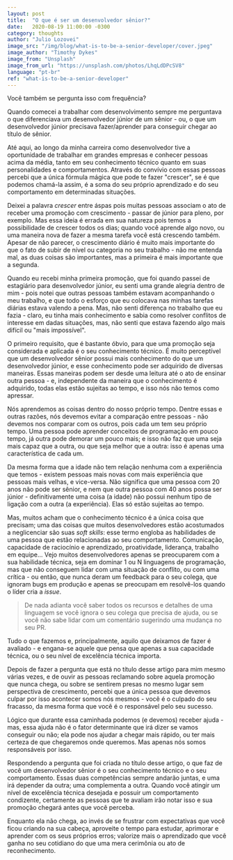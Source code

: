 ```yaml
---
layout: post
title:  "O que é ser um desenvolvedor sênior?"
date:   2020-08-19 11:00:00 -0300
category: thoughts
author: "Julio Lozovei"
image_src: "/img/blog/what-is-to-be-a-senior-developer/cover.jpeg"
image_author: "Timothy Dykes"
image_from: "Unsplash"
image_from_url: "https://unsplash.com/photos/LhqLdDPcSV8"
language: "pt-br"
ref: "what-is-to-be-a-senior-developer"
---
```

Você também se pergunta isso com frequência?
<!--more-->
Quando comecei a trabalhar com desenvolvimento sempre me perguntava o que diferenciava um desenvolvedor júnior de um sênior - ou, o que um desenvolvedor júnior precisava fazer/aprender para conseguir chegar ao título de sênior.

Até aqui, ao longo da minha carreira como desenvolvedor tive a oportunidade de trabalhar em grandes empresas e conhecer pessoas acima da média, tanto em seu conhecimento técnico quanto em suas personalidades e comportamentos. Através do convívio com essas pessoas percebi que a única fórmula mágica que pode te fazer "crescer", se é que podemos chamá-la assim, é a soma do seu próprio aprendizado e do seu comportamento em determinadas situações.

Deixei a palavra _crescer_ entre áspas pois muitas pessoas associam o ato de receber uma promoção com crescimento - passar de júnior para pleno, por exemplo. Mas essa ideia é errada em sua natureza pois temos a possibilidade de crescer todos os dias; quando você aprende algo novo, ou uma maneira nova de fazer a mesma tarefa você está crescendo também. Apesar de não parecer, o crescimento diário é muito mais importante do que o fato de subir de nível ou categoria no seu trabalho - não me entenda mal, as duas coisas são importantes, mas a primeira é mais importante que a segunda.

Quando eu recebi minha primeira promoção, que foi quando passei de estagiário para desenvolvedor júnior, eu senti uma grande alegria dentro de mim - pois notei que outras pessoas também estavam acompanhando o meu trabalho, e que todo o esforço que eu colocava nas minhas tarefas diárias estava valendo a pena. Mas, não senti diferença no trabalho que eu fazia - claro, eu tinha mais conhecimento e sabia como resolver conflitos de interesse em dadas situações, mas, não senti que estava fazendo algo mais difícil ou "mais impossível".

O primeiro requisito, que é bastante óbvio, para que uma promoção seja considerada e aplicada é o seu conhecimento técnico. É muito perceptível que um desenvolvedor sênior possui mais conhecimento do que um desenvolvedor júnior, e esse conhecimento pode ser adquirido de diversas maneiras. Essas maneiras podem ser desde uma leitura até o ato de ensinar outra pessoa - e, independente da maneira que o conhecimento é adquirido, todas elas estão sujeitas ao tempo, e isso nós não temos como apressar.

Nós aprendemos as coisas dentro do nosso próprio tempo. Dentre essas e outras razões, nós devemos evitar a comparação entre pessoas - não devemos nos comparar com os outros, pois cada um tem seu próprio tempo. Uma pessoa pode aprender conceitos de programação em pouco tempo, já outra pode demorar um pouco mais; e isso não faz que uma seja mais capaz que a outra, ou que seja melhor que a outra: isso é apenas uma característica de cada um.

Da mesma forma que a idade não tem relação nenhuma com a experiência que temos - existem pessoas mais novas com mais experiência que pessoas mais velhas, e vice-versa. Não significa que uma pessoa com 20 anos não pode ser sênior, e nem que outra pessoa com 40 anos possa ser júnior - definitivamente uma coisa (a idade) não possui nenhum tipo de ligação com a outra (a experiência). Elas só estão sujeitas ao tempo.

Mas, muitos acham que o conhecimento técnico é a única coisa que precisam; uma das coisas que muitos desenvolvedores estão acostumados a neglicenciar são suas *soft skills*: esse termo engloba as habilidades de uma pessoa que estão relacionadas ao seu comportamento. Comunicação, capacidade de raciocínio e aprendizado, proatividade, liderança, trabalho em equipe... Vejo muitos desenvolvedores apenas se preocuparem com a sua habilidade técnica, seja em dominar 1 ou N linguagens de programação, mas que não conseguem lidar com uma situação de conflito, ou com uma crítica - ou então, que nunca deram um feedback para o seu colega, que ignoram bugs em produção e apenas se preocupam em resolvê-los quando o líder cria a *issue*.

> De nada adianta você saber todos os recursos e detalhes de uma linguagem se você ignora o seu colega que precisa de ajuda, ou se você não sabe lidar com um comentário sugerindo uma mudança no seu PR.

Tudo o que fazemos e, principalmente, aquilo que deixamos de fazer é avaliado - e engana-se aquele que pensa que apenas a sua capacidade técnica, ou o seu nível de excelência técnica importa.

Depois de fazer a pergunta que está no título desse artigo para mim mesmo várias vezes, e de ouvir as pessoas reclamando sobre aquela promoção que nunca chega, ou sobre se sentirem presas no mesmo lugar sem perspectiva de crescimento, percebi que a única pessoa que devemos culpar por isso acontecer somos nós mesmos - você é o culpado do seu fracasso, da mesma forma que você é o responsável pelo seu sucesso.

Lógico que durante essa caminhada podemos (e devemos) receber ajuda - mas, essa ajuda não é o fator determinante que irá dizer se vamos conseguir ou não; ela pode nos ajudar a chegar mais rápido, ou ter mais certeza de que chegaremos onde queremos. Mas apenas nós somos responsáveis por isso.

Respondendo a pergunta que foi criada no título desse artigo, o que faz de você um desenvolvedor sênior é o seu conhecimento técnico e o seu comportamento. Essas duas competências sempre andarão juntas, e uma irá depender da outra; uma complementa a outra. Quando você atingir um nível de excelência técnica desejada e possuir um comportamento condizente, certamente as pessoas que te avaliam irão notar isso e sua promoção chegará antes que você perceba.

Enquanto ela não chega, ao invés de se frustrar com expectativas que você ficou criando na sua cabeça, aproveite o tempo para estudar, aprimorar e aprender com os seus próprios erros; valorize mais o aprendizado que você ganha no seu cotidiano do que uma mera cerimônia ou ato de reconhecimento.
